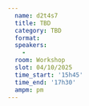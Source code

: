 ```yaml
---
  name: d2t4s7
  title: TBD
  category: TBD
  format: 
  speakers: 
    - 
  room: Workshop
  slot: 04/10/2025
  time_start: '15h45'
  time_end: '17h30'
  ampm: pm
---
```


